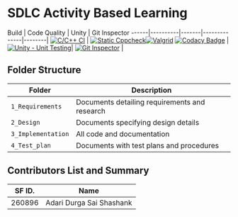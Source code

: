 # SDLC Activity Based Learning


Build | Code Quality | Unity | Git Inspector
------|----------|-------|--------------|--------|
[![C/C++ CI](https://github.com/adarishashank/AppliedSDLC/actions/workflows/c-build.yml/badge.svg)](https://github.com/adarishashank/AppliedSDLC/actions/workflows/c-build.yml) | [![Static Cppcheck](https://github.com/adarishashank/AppliedSDLC/actions/workflows/cppcheck.yml/badge.svg)](https://github.com/adarishashank/AppliedSDLC/actions/workflows/cppcheck.yml)[![Valgrid](https://github.com/adarishashank/AppliedSDLC/actions/workflows/Valgrid@test.yml/badge.svg)](https://github.com/adarishashank/AppliedSDLC/actions/workflows/Valgrid@test.yml) [![Codacy Badge](https://app.codacy.com/project/badge/Grade/21c5cae1b5844158b9eb3d4c80125c89)](https://app.codacy.com/gh/adarishashank/AppliedSDLC/dashboard?branch=main=Badge_Grade) | [![Unity - Unit Testing](https://github.com/adarishashank/AppliedSDLC/actions/workflows/unity@test.yml/badge.svg)](https://github.com/adarishashank/AppliedSDLC/actions/workflows/unity@test.yml)| [![Git Inspector](https://github.com/adarishashank/AppliedSDLC/actions/workflows/gitinspector.yml/badge.svg)](https://github.com/adarishashank/AppliedSDLC/actions/workflows/gitinspector.yml) | 


## Folder Structure
Folder             | Description
-------------------| -----------------------------------------
`1_Requirements`   | Documents detailing requirements and research
`2_Design`         | Documents specifying design details
`3_Implementation` | All code and documentation
`4_Test_plan`      | Documents with test plans and procedures

## Contributors List and Summary

| SF ID. | Name |
| ------ | ---- |
| 260896 | Adari Durga Sai Shashank |
  

